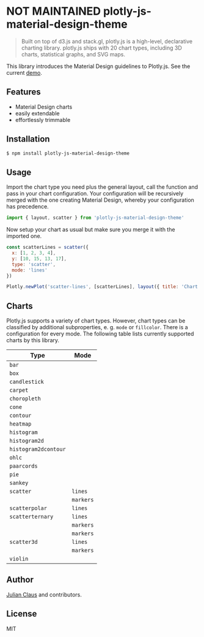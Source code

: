 # NOT MAINTAINED plotly-js-material-design-theme

> Built on top of d3.js and stack.gl, plotly.js is a high-level, declarative charting library. plotly.js ships with 20 
chart types, including 3D charts, statistical graphs, and SVG maps. 

This library introduces the Material Design guidelines to Plotly.js. See the current 
[demo](https://ndabap.github.io/plotly-js-material-design-theme/).

## Features

- Material Design charts
- easily extendable
- effortlessly trimmable

## Installation

```bash
$ npm install plotly-js-material-design-theme 
```

## Usage

Import the chart type you need plus the general layout, call the function and pass in your chart configuration. Your 
configuration will be recursively merged with the one creating Material Design, whereby your configuration has 
precedence.

```js
import { layout, scatter } from 'plotly-js-material-design-theme'
```

Now setup your chart as usual but make sure you merge it with the imported one.

```js
const scatterLines = scatter({
  x: [1, 2, 3, 4],
  y: [10, 15, 13, 17],
  type: 'scatter',
  mode: 'lines'
})

Plotly.newPlot('scatter-lines', [scatterLines], layout({ title: 'Chart' }))
```

## Charts

Plotly.js supports a variety of chart types. However, chart types can be classified by additional subproperties, e. g. 
`mode` or `fillcolor`. There is a configuration for every mode. The following table lists currently supported charts by 
this library.

| Type                  | Mode        |
|-----------------------|-------------|
| `bar`                 |             |
| `box`                 |             |
| `candlestick`         |             |
| `carpet`              |             |
| `choropleth`          |             |
| `cone`                |             |
| `contour`             |             |
| `heatmap`             |             |
| `histogram`           |             |
| `histogram2d`         |             |
| `histogram2dcontour`  |             |
| `ohlc`                |             |
| `paarcords`           |             |
| `pie`                 |             |
| `sankey`              |             |
| `scatter`             | `lines`     |
|                       | `markers`   |
| `scatterpolar`        | `lines`     |
| `scatterternary`      | `lines`     |
|                       | `markers`   |
|                       | `markers`   |
| `scatter3d`           | `lines`     |
|                       | `markers`   |   
| `violin`              |             |

## Author

[Julian Claus](https://www.julian-claus.de) and contributors.

## License

MIT
